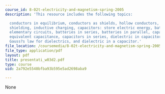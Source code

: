 ```yaml
---
course_id: 8-02t-electricity-and-magnetism-spring-2005
description: 'This resource includes the following topics:

  conductors in equilibrium, conductors as shields, hollow conductors, conductive
  shielding, inductive charging, capacitors: store electric energy, batteries and
  elementary circuits, batteries in series, batteries in parallel, capacitors in parallel,
  equivalent capacitance, capacitors in series, dielectric in capacitor, dielectrics,
  Gauss?s law for dielectrics, and dielectric in a capacitor.'
file_location: /coursemedia/8-02t-electricity-and-magnetism-spring-2005/2a792e5540bfba93b595e5ad2698aba9_presentati_w03d2.pdf
file_type: application/pdf
layout: pdf
title: presentati_w03d2.pdf
type: course
uid: 2a792e5540bfba93b595e5ad2698aba9

---
```

None